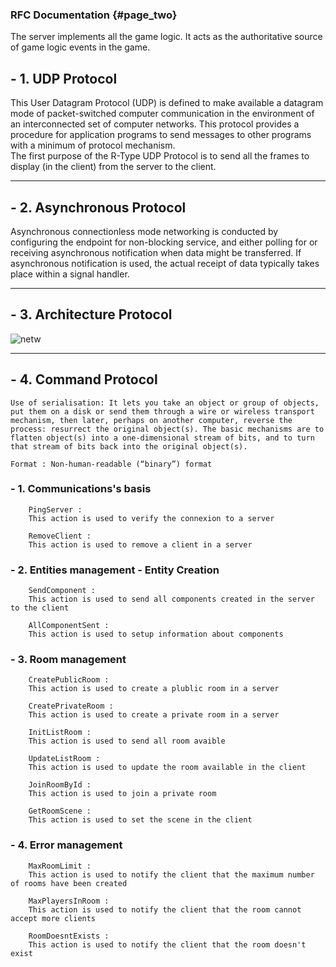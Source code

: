 ### RFC Documentation {#page_two}

The server implements all the game logic. It acts as the authoritative source of game logic events in the game.

## -  1. UDP Protocol

This User Datagram Protocol (UDP) is defined to make available a datagram mode of packet-switched computer communication in the environment of an interconnected set of computer networks.
This protocol provides  a procedure  for application  programs to send messages to other programs with a minimum of protocol mechanism.  
The first purpose of the R-Type UDP Protocol is to send all the frames to display (in the client) from the server to the client.

________________________________________________________________________________


## -  2. Asynchronous Protocol

Asynchronous connectionless mode networking is conducted by configuring the endpoint for non-blocking service, and either polling for or receiving asynchronous notification when data might be transferred. If asynchronous notification is used, the actual receipt of data typically takes place within a signal handler.


________________________________________________________________________________  


## - 3. Architecture Protocol
    
![netw](https://user-images.githubusercontent.com/72009611/196368292-df6a206d-1499-40ea-b447-62faeb331f53.png)


________________________________________________________________________________  


## - 4. Command Protocol

    Use of serialisation: It lets you take an object or group of objects, put them on a disk or send them through a wire or wireless transport mechanism, then later, perhaps on another computer, reverse the process: resurrect the original object(s). The basic mechanisms are to flatten object(s) into a one-dimensional stream of bits, and to turn that stream of bits back into the original object(s).

    Format : Non-human-readable (“binary”) format

###   - 1. Communications's basis
    
        PingServer :  
        This action is used to verify the connexion to a server

        RemoveClient :  
        This action is used to remove a client in a server

###    - 2. Entities management - Entity Creation

        SendComponent :   
        This action is used to send all components created in the server to the client

        AllComponentSent :  
        This action is used to setup information about components
    
###    - 3. Room management

        CreatePublicRoom :  
        This action is used to create a plublic room in a server

        CreatePrivateRoom :  
        This action is used to create a private room in a server

        InitListRoom :   
        This action is used to send all room avaible

        UpdateListRoom :  
        This action is used to update the room available in the client

        JoinRoomById :  
        This action is used to join a private room

        GetRoomScene :  
        This action is used to set the scene in the client
    
###    - 4. Error management

        MaxRoomLimit :  
        This action is used to notify the client that the maximum number of rooms have been created

        MaxPlayersInRoom :  
        This action is used to notify the client that the room cannot accept more clients

        RoomDoesntExists :  
        This action is used to notify the client that the room doesn't exist

